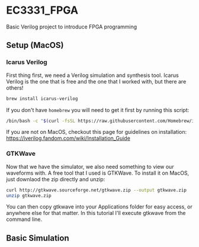 # EC3331_FPGA
Basic Verilog project to introduce FPGA programming

## Setup (MacOS)

### Icarus Verilog
First thing first, we need a Verilog simulation and synthesis tool. 
Icarus Verilog is the one that is free and the one that I worked with, but there are others!
```bash
brew install icarus-verilog
```

If you don't have `homebrew` you will need to get it first by running this script:
```bash
/bin/bash -c "$(curl -fsSL https://raw.githubusercontent.com/Homebrew/install/HEAD/install.sh)"
```

If you are not on MacOS, checkout this page for guidelines on installation:
https://iverilog.fandom.com/wiki/Installation_Guide


### GTKWave

Now that we have the simulator, we also need something to view our waveforms with. 
A free tool that I used is GTKWave. To install it on MacOS, just downlaod the zip directly and unzip:
```bash
curl http://gtkwave.sourceforge.net/gtkwave.zip --output gtkwave.zip
unzip gtkwave.zip
```

You can then copy gtkwave into your Applications folder for easy access, or anywhere else for that matter.
In this tutorial I'll execute gtkwave from the command line.

## Basic Simulation





